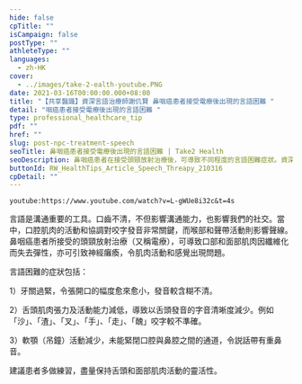 ```yaml
---
hide: false
cpTitle: ""
isCampaign: false
postType: ""
athleteType: ""
languages:
  - zh-HK
cover:
  - ../images/take-2-ealth-youtube.PNG
date: 2021-03-16T00:00:00.000+08:00
title: "【共享醫識】資深言語治療師謝仉賢 鼻咽癌患者接受電療後出現的言語困難 "
detail: "咽癌患者接受電療後出現的言語困難 "
type: professional_healthcare_tip
pdf: ""
href: ""
slug: post-npc-treatment-speech
seoTitle: 鼻咽癌患者接受電療後出現的言語困難 | Take2 Health
seoDescription: 鼻咽癌患者在接受頭頸放射治療後，可導致不同程度的言語困難症狀。資深言語治療師謝仉賢建議患者多做練習，儘量保持舌頭和面部肌肉活動的靈活性。立即了解詳情。
buttonId: RW_HealthTips_Article_Speech_Threapy_210316
cpDetail: ""
---
```

`youtube:https://www.youtube.com/watch?v=L-gWUe8i32c&t=4s`

言語是溝通重要的工具。口齒不清，不但影響溝通能力，也影響我們的社交。當中，口腔肌肉的活動和協調對咬字發音非常關鍵，而喉部和聲帶活動則影響聲線。鼻咽癌患者所接受的頭頸放射治療（又稱電療），可導致口部和面部肌肉因纖維化而失去彈性，亦可引致神經癱瘓，令肌肉活動和感覺出現問題。

言語困難的症狀包括：

1）牙關過緊，令張開口的幅度愈來愈小，發音較含糊不清。

2）舌頭肌肉張力及活動能力減低，導致以舌頭發音的字音清晰度減少。例如「沙」、「渣」、「叉」、「手」、「走」、「醜」咬字較不準確。

3）軟顎（吊鐘）活動減少，未能緊閉口腔與鼻腔之間的通道，令説話帶有重鼻音。

建議患者多做練習，盡量保持舌頭和面部肌肉活動的靈活性。